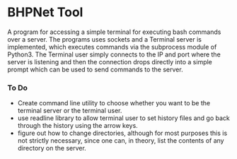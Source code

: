 # BHPNet Tool 

A program for accessing a simple terminal for executing bash commands over a
server. The programs uses sockets and a Terminal server is implemented, which
executes commands via the subprocess module of Python3. The Terminal user
simply connects to the IP and port where the server is listening and then the
connection drops directly into a simple prompt which can be used to send
commands to the server.


### To Do
- Create command line utility to choose whether you want to be the terminal
server or the terminal user.
- use readline library to allow terminal user to set history files and go back
through the history using the arrow keys.
- figure out how to change directories, although for most purposes this is not
strictly necessary, since one can, in theory, list the contents of any directory
on the server.